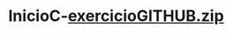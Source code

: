 # InicioC-[exercicioGITHUB.zip](https://github.com/Joao19921/InicioC-/files/7087528/exercicioGITHUB.zip)
